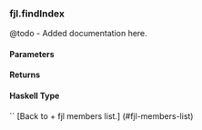 ### fjl.findIndex
@todo - Added documentation here.

#### Parameters

#### Returns
 
#### Haskell Type
``
[Back to  + fjl members list.]
(#fjl-members-list)
